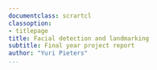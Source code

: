 ```yaml
---
documentclass: scrartcl
classoption:
- titlepage
title: Facial detection and landmarking
subtitle: Final year project report
author: "Yuri Pieters"
...
```


